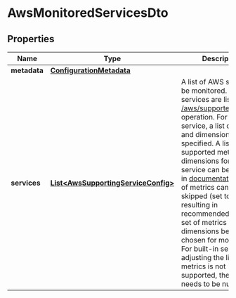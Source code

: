 

# AwsMonitoredServicesDto


## Properties

| Name | Type | Description | Notes |
|------------ | ------------- | ------------- | -------------|
|**metadata** | [**ConfigurationMetadata**](ConfigurationMetadata.md) |  |  [optional] |
|**services** | [**List&lt;AwsSupportingServiceConfig&gt;**](AwsSupportingServiceConfig.md) | A list of AWS services to be monitored. Available services are listed by [/aws/supportedServices](https://dt-url.net/me02sh2) operation.  For each service, a list of metrics and dimensions can be specified. A list of supported metrics and dimensions for a given service can be checked in [documentation](https://dt-url.net/r12v0pkl).  List of metrics can be skipped (set to null), resulting in recommended (default) set of metrics and dimensions being chosen for monitoring. For built-in services, adjusting the list of metrics is not supported, therefore it needs to be null. |  |



